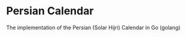 Persian Calendar
================
The implementation of the Persian (Solar Hijri) Calendar in Go (golang)